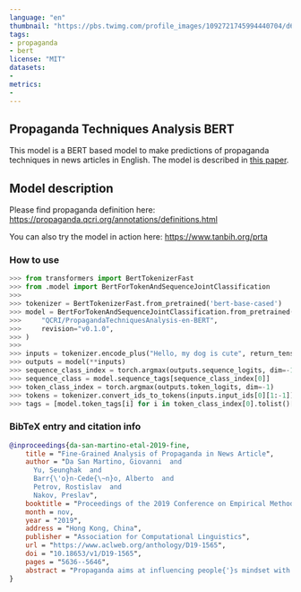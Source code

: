 ```yaml
---
language: "en"
thumbnail: "https://pbs.twimg.com/profile_images/1092721745994440704/d6R-AHzj_400x400.jpg"
tags:
- propaganda
- bert
license: "MIT"
datasets:
-
metrics:
-
---
```


Propaganda Techniques Analysis BERT
----

This model is a BERT based model to make predictions of propaganda techniques in
news articles in English. The model is described in
[this paper](https://propaganda.qcri.org/papers/EMNLP_2019__Fine_Grained_Propaganda_Detection.pdf).


## Model description

Please find propaganda definition here:
https://propaganda.qcri.org/annotations/definitions.html

You can also try the model in action here: https://www.tanbih.org/prta


### How to use

```python
>>> from transformers import BertTokenizerFast
>>> from .model import BertForTokenAndSequenceJointClassification
>>>
>>> tokenizer = BertTokenizerFast.from_pretrained('bert-base-cased')
>>> model = BertForTokenAndSequenceJointClassification.from_pretrained(
>>>     "QCRI/PropagandaTechniquesAnalysis-en-BERT",
>>>     revision="v0.1.0",
>>> )
>>> 
>>> inputs = tokenizer.encode_plus("Hello, my dog is cute", return_tensors="pt")
>>> outputs = model(**inputs)
>>> sequence_class_index = torch.argmax(outputs.sequence_logits, dim=-1)
>>> sequence_class = model.sequence_tags[sequence_class_index[0]]
>>> token_class_index = torch.argmax(outputs.token_logits, dim=-1)
>>> tokens = tokenizer.convert_ids_to_tokens(inputs.input_ids[0][1:-1])
>>> tags = [model.token_tags[i] for i in token_class_index[0].tolist()[1:-1]]
```


### BibTeX entry and citation info

```bibtex
@inproceedings{da-san-martino-etal-2019-fine,
    title = "Fine-Grained Analysis of Propaganda in News Article",
    author = "Da San Martino, Giovanni  and
      Yu, Seunghak  and
      Barr{\'o}n-Cede{\~n}o, Alberto  and
      Petrov, Rostislav  and
      Nakov, Preslav",
    booktitle = "Proceedings of the 2019 Conference on Empirical Methods in Natural Language Processing and the 9th International Joint Conference on Natural Language Processing (EMNLP-IJCNLP)",
    month = nov,
    year = "2019",
    address = "Hong Kong, China",
    publisher = "Association for Computational Linguistics",
    url = "https://www.aclweb.org/anthology/D19-1565",
    doi = "10.18653/v1/D19-1565",
    pages = "5636--5646",
    abstract = "Propaganda aims at influencing people{'}s mindset with the purpose of advancing a specific agenda. Previous work has addressed propaganda detection at document level, typically labelling all articles from a propagandistic news outlet as propaganda. Such noisy gold labels inevitably affect the quality of any learning system trained on them. A further issue with most existing systems is the lack of explainability. To overcome these limitations, we propose a novel task: performing fine-grained analysis of texts by detecting all fragments that contain propaganda techniques as well as their type. In particular, we create a corpus of news articles manually annotated at fragment level with eighteen propaganda techniques and propose a suitable evaluation measure. We further design a novel multi-granularity neural network, and we show that it outperforms several strong BERT-based baselines.",
}
```
